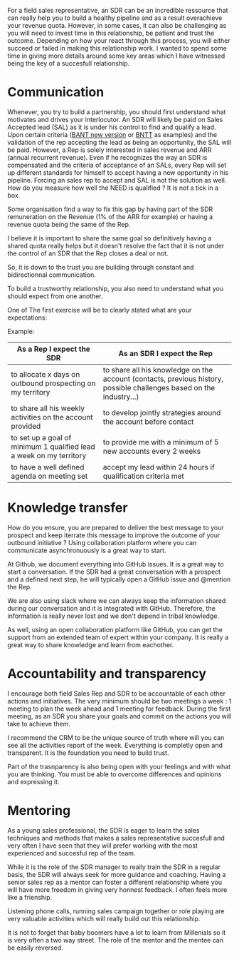 
For a field sales representative, an SDR can be an incredible ressource that can really help you to build a healthy pipeline and as a result overachieve your revenue quota. However, in some cases, it can also be challenging as you will need to invest time in this relationship, be patient and trust the outcome. Depending on how your react through this process, you will either succeed or failed in making this relationship work.
I wanted to spend some time in giving more details around some key areas which I have witnessed being the key of a succesfull relationship.



# Communication


Whenever, you try to build a partnership, you should first understand what motivates and drives your interlocutor.
An SDR will likely be paid on Sales Accepted lead (SAL) as it is under his control to find and qualify a lead. Upon certain criteria ([BANT new version](http://www.saleshacker.com/bant-sales-qualification-new-era/) or [BNTT](http://moderntechsales.com/qualification) as examples) and the validation of the rep accepting the lead as being an opportunity, the SAL will be paid. 
However, a Rep is solely interested in sales revenue and ARR (annual recurrent revenue). Even if he recognizes the way an SDR is compensated and the criteria of acceptance of an SALs, every Rep will set up different standards for himself to accept having a new opportunity in his pipeline. 
Forcing an sales rep to accept and SAL is not the solution as well. How do you measure how well the NEED is qualified ? It is not a tick in a box.

Some organisation find a way to fix this gap by having part of the SDR remuneration on the Revenue (1% of the ARR for example) or having a revenue quota being the same of the Rep. 

I believe it is important to share the same goal so definitively having a shared quota really helps but it doesn't resolve the fact that it is not under the control of an SDR that the Rep closes a deal or not. 

So, it is down to the trust you are building through constant and bidirectionnal communication.

To build a trustworthy relationship, you also need to understand what you should expect from one another.

One of The first exercise will be to clearly stated what are your expectations:

Example:

As a Rep I expect the SDR | As an SDR I expect the Rep |
----|------|
to allocate x days on outbound prospecting on my territory | to share all his knowledge on the account (contacts, previous history, possible challenges based on the industry...) |
to share all his weekly activities on the account provided | to develop jointly strategies around the account before contact
to set up a goal of minimum 1 qualified lead a week on my territory | to provide me with a minimum of 5 new accounts every 2 weeks |
to have a well defined agenda on meeting set | accept my lead within 24 hours if qualification criteria met|



# Knowledge transfer

How do you ensure, you are prepared to deliver the best message to your prospect and keep iterrate this message to improve the outcome of your outbound initiative ?
Using collaboration platform where you can communicate asynchronuously is a great way to start.

At Github, we document everything into GitHub issues. It is a great way to start a conversation. If the SDR had a great conversation with a prospect and a defined next step, he will typically open a  GitHub issue and @mention the Rep. 

We are also using slack where we can always keep the information shared during our conversation and it is integrated with GitHub.
Therefore, the information is really never lost and we don't depend in tribal knowledge.  

As well, using an open collaboration platform like GitHub, you can get the support from an extended team of expert within your company. It is really a great way to share knowledge and learn from eachother.


# Accountability and transparency

I encourage both field Sales Rep and SDR to be accountable of each other actions and initiatives. The very minimum should be two meetings a week : 1 meeting to plan the week ahead and 1 meeting for feedback.
During the first meeting, as an SDR you share your goals and commit on the actions you will take to achieve them.

I recommend the CRM to be the unique source of truth where will you can see all the activities report of the week.
Everything is completly open and transparent. It is the foundation you need to build trust.

Part of the trasnparency is also being open with your feelings and with what you are thinking. You must be able to overcome differences and opinions and expressing it.


# Mentoring

As a young sales professional, the SDR is eager to learn the sales techniques and methods that makes a sales representative succesfull and very often I have seen that they will prefer working with the most experienced and succesful rep of the team.

While it is the role of the SDR manager to really train the SDR in a regular basis, the SDR will always seek for more guidance and coaching. Having a senior sales rep as a mentor can foster a different relationship where you will have more freedom in giving very honnest feedback. I often feels more like a frienship.

Listening phone calls, running sales campaign together or role playing are very valuable activities which will really build out this relationship.

It is not to forget that baby boomers have a lot to learn from Millenials so it is very often a two way street. The role of the mentor and the mentee can be easily reversed.







